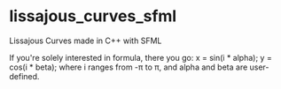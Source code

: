 # lissajous_curves_sfml
Lissajous Curves made in C++ with SFML

If you're solely interested in formula, there you go: x = sin(i * alpha); y = cos(i * beta); where i ranges from -π to π, and alpha and beta are user-defined.
